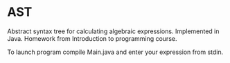 # AST
Abstract syntax tree for calculating algebraic expressions. Implemented in Java. 
Homework from Introduction to programming course.

To launch program compile Main.java and enter your expression from stdin.

